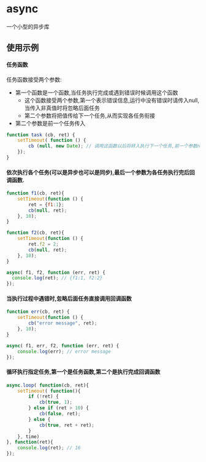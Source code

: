 async
=====

一个小型的异步库

## 使用示例
#### 任务函数
任务函数接受两个参数:
- 第一个函数是一个函数,当任务执行完成或遇到错误时候调用这个函数
	- 这个函数接受两个参数,第一个表示错误信息,运行中没有错误时请传入null,当传入非真值时将忽略后面任务
	- 第二个参数将把值传给下一个任务,从而实现各任务衔接
- 第二个参数是前一个任务传入

```javascript
function task (cb, ret) {
    setTimeout( function () {
        cb (null, new Date); // 调用这函数以后将转入执行下一个任务,前一个参数null表示没遇到错误
    });
}
```

#### 依次执行各个任务(可以是异步也可以是同步),最后一个参数为各任务执行完后回调函数. 

```javascript
function f1(cb, ret){
	setTimeout(function () {
		ret = {f1:1};
		cb(null, ret);
	}, 10);
}

function f2(cb, ret){
	setTimeout(function () {
		ret.f2 = 2;
		cb(null, ret);
	}, 10);
}

async( f1, f2, function (err, ret) {
  console.log(ret); // {f1:1, f2:2}
});
```

#### 当执行过程中遇错时,忽略后面任务直接调用回调函数

```javascript
function err(cb, ret) {
	setTimeout(function () {
		cb("error message", ret);
	}, 10);
}

async( f1, err, f2, function (err, ret) {
	console.log(err); // error message
});
```

#### 循环执行指定任务,第一个是任务函数,第二个是执行完成回调函数

```javascript
async.loop( function(cb, ret){
	setTimeout( function(){
		if (!ret) {
			cb(true, 1);
		} else if (ret > 10) {
			cb(false, ret);
		} else {
			cb(true, ret + ret);
		}
	}, time)
}, function(ret){
	console.log(ret); // 16
});
```
